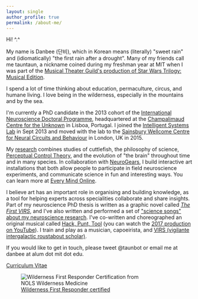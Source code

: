 ```yaml
---
layout: single
author_profile: true
permalink: /about-me/
---
```


Hi! ^.^  

My name is Danbee (단비), which in Korean means (literally) "sweet rain" and (idiomatically) "the first rain after a drought". Many of my friends call me tauntaun, a nickname coined during my freshman year at MIT when I was part of the <a href="http://web.mit.edu/mtg/www/2005/FAL/ProdStaff.html">Musical Theater Guild's production of Star Wars Trilogy: Musical Edition</a>. <br/>

I spend a lot of time thinking about education, permaculture, circus, and humane living. I love being in the wilderness, especially in the mountains and by the sea. <br/>

I'm currently a PhD candidate in the 2013 cohort of the [International Neuroscience Doctoral Programme](https://www.fchampalimaud.org/researchfc/education/), headquartered at the [Champalimaud Centre for the Unknown](https://www.fchampalimaud.org/researchfc/) in Lisboa, Portugal. I joined the [Intelligent Systems Lab](http://www.kampff-lab.org) in Sept 2013 and moved with the lab to the [Sainsbury Wellcome Centre for Neural Circuits and Behaviour](https://www.ucl.ac.uk/swc/) in London, UK in 2015. <br/>

My [research](/open-lab-notebook/) combines studies of cuttlefish, the philosophy of science, [Perceptual Control Theory](https://en.wikipedia.org/wiki/Perceptual_control_theory), and the evolution of "the brain" throughout time and in many species. In collaboration with [NeuroGears](http://neurogears.org/about-us/), I build interactive art installations that both allow people to participate in field neuroscience experiments, and communicate science in fun and interesting ways. You can learn more at <a href="http://www.everymind.online">Every Mind Online</a>. <br/>

I believe art has an important role in organising and building knowledge, as a tool for helping experts across specialities collaborate and share insights. Part of my neuroscience PhD thesis is written as a graphic novel called [*The First VIRS*](/VIRS), and I've also written and performed a set of ["science songs" about my neuroscience research](/brainplay/2017-09-14-Pilot-Data-Aronauts-EP/). I've co-written and choreographed an original musical called <a href="https://hackpunttool.com/">Hack, Punt, Tool</a> (you can watch the <a href="https://youtu.be/IPpqXyo4jhM">2017 production on YouTube</a>). I train and play as a musician, capoeirista, and [VIRS (vigilante intergalactic roustabout scholar)](/projects/2018/02/28/VIRS-principles/). <br/>

If you would like to get in touch, please tweet @taunbot or email me at danbee at alum dot mit dot edu.

[Curriculum Vitae](/assets/files/DanbeeKim_cv_20181201.pdf)

<figure style="width: 320px" class="align-center">
  <img src="/assets/images/certifications/20190521_NOLS_Certification-01.gif" alt="Wilderness First Responder Certification from NOLS Wilderness Medicine">
  <figcaption class="align-center"><a href="https://www.nols.edu/en/courses/courses/wilderness-first-responder-WFR/">Wilderness First Responder certified</a></figcaption>
</figure>


